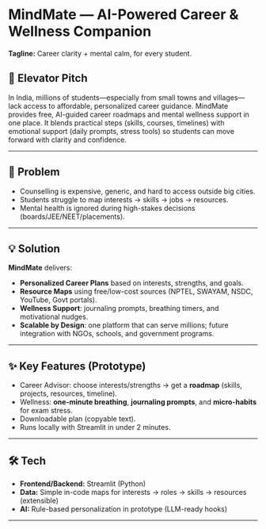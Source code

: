# MindMate — AI-Powered Career & Wellness Companion

**Tagline:** Career clarity + mental calm, for every student.

## 🚀 Elevator Pitch
In India, millions of students—especially from small towns and villages—lack access to affordable, personalized career guidance. MindMate provides free, AI-guided career roadmaps and mental wellness support in one place. It blends practical steps (skills, courses, timelines) with emotional support (daily prompts, stress tools) so students can move forward with clarity and confidence.

---

## 🧩 Problem
- Counselling is expensive, generic, and hard to access outside big cities.  
- Students struggle to map interests → skills → jobs → resources.  
- Mental health is ignored during high-stakes decisions (boards/JEE/NEET/placements).

---

## 💡 Solution
**MindMate** delivers:
- **Personalized Career Plans** based on interests, strengths, and goals.
- **Resource Maps** using free/low-cost sources (NPTEL, SWAYAM, NSDC, YouTube, Govt portals).
- **Wellness Support**: journaling prompts, breathing timers, and motivational nudges.
- **Scalable by Design**: one platform that can serve millions; future integration with NGOs, schools, and government programs.

---

## ✨ Key Features (Prototype)
- Career Advisor: choose interests/strengths → get a **roadmap** (skills, projects, resources, timeline).
- Wellness: **one-minute breathing**, **journaling prompts**, and **micro-habits** for exam stress.
- Downloadable plan (copyable text).
- Runs locally with Streamlit in under 2 minutes.

---

## 🛠 Tech
- **Frontend/Backend:** Streamlit (Python)
- **Data:** Simple in-code maps for interests → roles → skills → resources (extensible)
- **AI:** Rule-based personalization in prototype (LLM-ready hooks)

---

